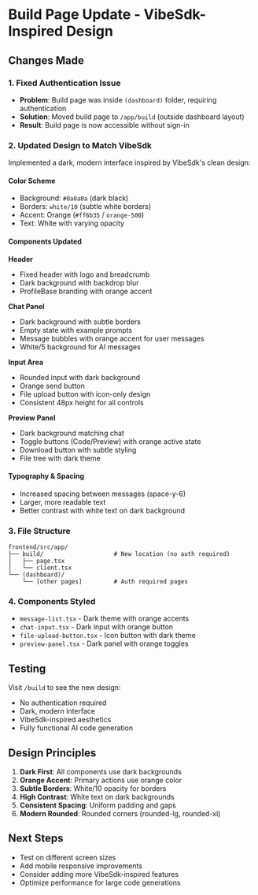 # Build Page Update - VibeSdk-Inspired Design

## Changes Made

### 1. Fixed Authentication Issue
- **Problem**: Build page was inside `(dashboard)` folder, requiring authentication
- **Solution**: Moved build page to `/app/build` (outside dashboard layout)
- **Result**: Build page is now accessible without sign-in

### 2. Updated Design to Match VibeSdk
Implemented a dark, modern interface inspired by VibeSdk's clean design:

#### Color Scheme
- Background: `#0a0a0a` (dark black)
- Borders: `white/10` (subtle white borders)
- Accent: Orange (`#ff6b35` / `orange-500`)
- Text: White with varying opacity

#### Components Updated

**Header**
- Fixed header with logo and breadcrumb
- Dark background with backdrop blur
- ProfileBase branding with orange accent

**Chat Panel**
- Dark background with subtle borders
- Empty state with example prompts
- Message bubbles with orange accent for user messages
- White/5 background for AI messages

**Input Area**
- Rounded input with dark background
- Orange send button
- File upload button with icon-only design
- Consistent 48px height for all controls

**Preview Panel**
- Dark background matching chat
- Toggle buttons (Code/Preview) with orange active state
- Download button with subtle styling
- File tree with dark theme

#### Typography & Spacing
- Increased spacing between messages (space-y-6)
- Larger, more readable text
- Better contrast with white text on dark background

### 3. File Structure
```
frontend/src/app/
├── build/                    # New location (no auth required)
│   ├── page.tsx
│   └── client.tsx
└── (dashboard)/
    └── [other pages]         # Auth required pages
```

### 4. Components Styled
- `message-list.tsx` - Dark theme with orange accents
- `chat-input.tsx` - Dark input with orange button
- `file-upload-button.tsx` - Icon button with dark theme
- `preview-panel.tsx` - Dark panel with orange toggles

## Testing

Visit `/build` to see the new design:
- No authentication required
- Dark, modern interface
- VibeSdk-inspired aesthetics
- Fully functional AI code generation

## Design Principles

1. **Dark First**: All components use dark backgrounds
2. **Orange Accent**: Primary actions use orange color
3. **Subtle Borders**: White/10 opacity for borders
4. **High Contrast**: White text on dark backgrounds
5. **Consistent Spacing**: Uniform padding and gaps
6. **Modern Rounded**: Rounded corners (rounded-lg, rounded-xl)

## Next Steps

- Test on different screen sizes
- Add mobile responsive improvements
- Consider adding more VibeSdk-inspired features
- Optimize performance for large code generations
